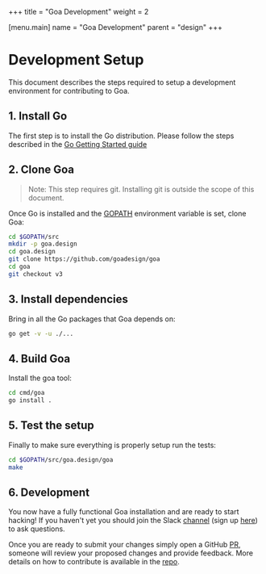 +++
title = "Goa Development"
weight = 2

[menu.main]
name = "Goa Development"
parent = "design"
+++

# Development Setup

This document describes the steps required to setup a development environment for contributing to Goa.

## 1. Install Go

The first step is to install the Go distribution. Please follow the steps described in the
[Go Getting Started guide](https://golang.org/doc/install)

## 2. Clone Goa

> Note: This step requires git. Installing git is outside the scope of this document.

Once Go is installed and the [GOPATH](https://github.com/golang/go/wiki/SettingGOPATH) environment variable is set, clone Goa:

```bash
cd $GOPATH/src
mkdir -p goa.design
cd goa.design
git clone https://github.com/goadesign/goa
cd goa
git checkout v3
```

## 3. Install dependencies

Bring in all the Go packages that Goa depends on:

```bash
go get -v -u ./...
```

## 4. Build Goa

Install the goa tool:

```bash
cd cmd/goa
go install .
```

## 5. Test the setup

Finally to make sure everything is properly setup run the tests:

```bash
cd $GOPATH/src/goa.design/goa
make
```

## 6. Development

You now have a fully functional Goa installation and are ready to start hacking!
If you haven't yet you should join the Slack
[channel](https://gophers.slack.com/messages/goa/) (sign up
[here](https://gophersinvite.herokuapp.com/)) to ask questions.

Once you are ready to submit your changes simply open a GitHub
[PR](https://help.github.com/en/articles/about-pull-requests), someone will review
your proposed changes and provide feedback. More details on how to contribute is
available in the [repo](https://github.com/goadesign/goa/blob/v3/CONTRIBUTING.md).
